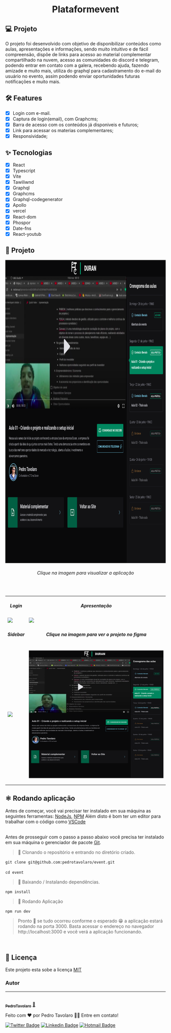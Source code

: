 <h1 align="center">Plataformevent</h1>

## 💻 Projeto
O projeto foi desenvolvido com objetivo de disponibilizar conteúdos como aulas, apresentações e informações, sendo muito intuitivo e de fácil compreensão, 
dispõe de links para acesso ao material complementar compartilhado na nuvem, acesso as comunidades do discord e telegram, podendo entrar em contato com a galera, recebendo ajuda, fazendo amizade e muito mais,
utiliza do graphql para cadastramento do e-mail do usuário no evento, assim podendo enviar oportunidades futuras notificações e muito mais.


## :hammer_and_wrench: Features 

-   [x] Login com e-mail.
-   [x] Captura de login(email), com Graphcms;
-   [x] Barra de acesso com os conteúdos já disponiveis e futuros;
-   [x] Link para acessar os materias complementares;
-   [x] Responsividade;

## ✨ Tecnologias

-   [x] React
-   [x] Typescript
-   [x] Vite
-   [x] Tawiliwnd
-   [x] Graphql
-   [x] Graphcms
-   [x] Graphql-codegenerator
-   [x] Apollo
-   [x] vercel
-   [x] React-dom
-   [x] Phospor
-   [x] Date-fns
-   [x] React-youtub

<h2 id="Projeto">
👔 Projeto
</h2>


<a href="https://platformevent.vercel.app">
<img title="move.it" height='950em' src="./assets/Plataforma - Desktop.png">
</a>
<span align="center"><h6>Clique na imagem para visualizar a aplicação</h6></span>

<br>


<table>
  <tr align="center">
    <td><h5>Login</h5></td>
    <td><h5>Apresentação</h5></td>
  </tr>
  <tr>
    <td><a href="./public/github/time.GIF?raw=true"><img src="./assets/giflogin.GIF"  height='370em'></a></td>
    <td><a href="./public/github/levelup.GIF?raw=true"><img src="./assets/gifapresentacao.GIF"  height='370em'></a></td>
  </tr>
  <tr align="center">
    <td><h5>Sidebar</h5></td>
    <td><h5>Clique na imagem para ver o projeto no figma</h5></td>
  </tr>
  <tr>
    <td><a href="./public/github/theme.GIF?raw=true"><img src="./assets/gifscribe.GIF" height='370em'></a></td>
    <td><a href="https://www.figma.com/file/gP6VF4cow8y1UwjCKy38Qg/Plataforma-de-evento">
    <p  align="center">
     <img title="focustime" height='400em' src="./assets/Plataforma - Desktop.png">
    </p>
    </a></td>
  </tr>
</table>


<h2 id="local">
⚛ Rodando aplicação
</h2>

Antes de começar, você vai precisar ter instalado em sua máquina as seguintes ferramentas:
[NodeJs](https://nodejs.org/en/),
[NPM](https://www.npmjs.com/)
Além disto é bom ter um editor para trabalhar com o código como [VSCode](https://code.visualstudio.com/)

<br> Antes de prosseguir com o passo a passo abaixo você precisa ter instalado em sua máquina o gerenciador de pacote [Git](https://git-scm.com).
<br>
> 📝 Clonando o repositório e entrando no diretório criado.
```shell
git clone git@github.com:pedrotavolaro/event.git 

cd event
```
> 📝 Baixando / Instalando dependências.
```shell
npm install
```
> 📝 Rodando Aplicação
```shell
npm run dev 
```
> Pronto 🎉 se tudo ocorreu conforme o esperado 😁 a aplicação estará
> rodando na porta 3000. Basta acessar o endereço no navegador
> http://localhost:3000 e você verá a aplicação funcionando.
<br>


<h2 id="lic">
📃 Licença
</h2>

Este projeto esta sobe a licença [MIT](./LICENSE)

### Autor
---

<a href="https://pedrotavolaro.com">
 <img style="border-radius: 50%;" src="https://pbs.twimg.com/profile_images/1323815172205617153/NuGwGq9h_400x400.jpg"  width="100px;" alt=""/>
 <br />
 <sub><b>PedroTavolaro</b></sub></a> <a href="https://www.pedrotavolaro.ccom" title="PedroTavolaro">🚀</a>

Feito com ❤️ por Pedro Tavolaro 👋🏽 Entre em contato!

[![Twitter Badge](https://img.shields.io/badge/-@pedrotavolaro-1ca0f1?style=flat-square&labelColor=1ca0f1&logo=twitter&logoColor=white&link=https://twitter.com/pedrotavolaro)](https://twitter.com/pedrotavolaro) [![Linkedin Badge](https://img.shields.io/badge/-PedroTavolaro-blue?style=flat-square&logo=Linkedin&logoColor=white&link=https://www.linkedin.com/in/pedrotavolaro/)](https://www.linkedin.com/in/pedrotavolaro/) 
[![Hotmail Badge](https://img.shields.io/badge/-email-0078D4?style=flat-square&logo=microsoft-outlook&logoColor=white&link=mailto:phtc-pedro@hotmail.com)](mailto:phtc-pedro@hotmail.com)

  
